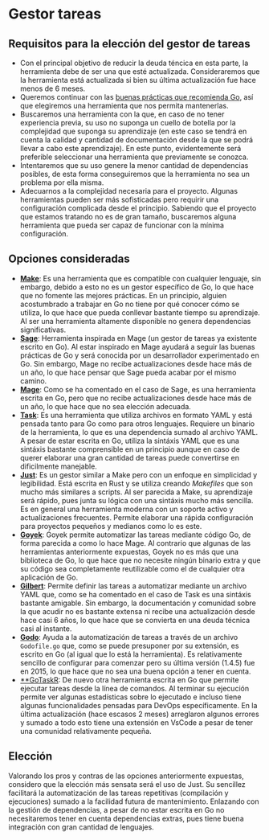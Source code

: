 # Gestor tareas

## Requisitos para la elección del gestor de tareas
- Con el principal objetivo de reducir la deuda téncica en esta parte, la herramienta debe de ser una que esté actualizada. Consideraremos que la herramienta está actualizada si bien su última actualización fue hace menos de 6 meses.
- Queremos continuar con las [buenas prácticas que recomienda Go](https://go.dev/doc/effective_go), así que elegiremos una herramienta que nos permita mantenerlas.
- Buscaremos una herramienta con la que, en caso de no tener experiencia previa, su uso no suponga un cuello de botella por la complejidad que suponga su aprendizaje (en este caso se tendrá en cuenta la calidad y cantidad de documentación desde la que se podrá llevar a cabo este aprendizaje). En este punto, evidentemente será preferible seleccionar una herramienta que previamente se conozca.
- Intentaremos que su uso genere la menor cantidad de dependencias posibles, de esta forma conseguiremos que la herramienta no sea un problema por ella misma.
- Adecuarnos a la complejidad necesaria para el proyecto. Algunas herramientas pueden ser más sofisticadas pero requirir una configuración complicada desde el principio. Sabiendo que el proyecto que estamos tratando no es de gran tamaño, buscaremos alguna herramienta que pueda ser capaz de funcionar con la mínima configuración.

## Opciones consideradas

- [**Make**](https://earthly.dev/blog/golang-makefile/): Es una herramienta que es compatible con cualquier lenguaje, sin embargo, debido a esto no es un gestor específico de Go, lo que hace que no fomente las mejores prácticas. En un principio, alguien acostumbrado a trabajar en Go no tiene por qué conocer cómo se utiliza, lo que hace que pueda conllevar bastante tiempo su aprendizaje. Al ser una herramienta altamente disponible no genera dependencias significativas.
- [**Sage**](https://github.com/einride/sage): Herramienta inspirada en Mage (un gestor de tareas ya existente escrito en Go). Al estar inspirado en Mage ayudará a seguir las buenas prácticas de Go y será conocida por un desarrollador experimentado en Go. Sin embargo, Mage no recibe actualizaciones desde hace más de un año, lo que hace pensar que Sage pueda acabar por el mismo camino.
- [**Mage**](https://github.com/magefile/mage): Como se ha comentado en el caso de Sage, es una herramienta escrita en Go, pero que no recibe actualizaciones desde hace más de un año, lo que hace que no sea elección adecuada.
- [**Task**](https://taskfile.dev/): Es una herramienta que utiliza archivos en formato YAML y está pensada tanto para Go como para otros lenguajes. Requiere un binario de la herramienta, lo que es una dependencia sumado al archivo YAML. A pesar de estar escrita en Go, utiliza la sintáxis YAML que es una sintáxis bastante comprensible en un principio aunque en caso de querer elaborar una gran cantidad de tareas puede convertirse en dificilmente manejable. 
- [**Just**](https://github.com/casey/just): Es un gestor similar a Make pero con un enfoque en simplicidad y legibilidad. Está escrita en Rust y se utiliza creando *Makefiles* que son mucho más similares a scripts. Al ser parecida a Make, su aprendizaje será rápido, pues junta su lógica con una sintáxis mucho más sencilla. Es en general una herramienta moderna con un soporte activo y actualizaciones frecuentes. Permite elaborar una rápida configuración para proyectos pequeños y medianos como lo es este.
- [**Goyek**](https://github.com/goyek/goyek): Goyek permite automatizar las tareas mediante código Go, de forma parecida a como lo hace Mage. Al contrario que algunas de las herramientas anteriormente expuestas, Goyek no es más que una biblioteca de Go, lo que hace que no necesite ningún binario extra y que su código sea completamente reutilizable como el de cualquier otra aplicación de Go.
- [**Gilbert**](https://github.com/go-gilbert/gilbert): Permite definir las tareas a automatizar mediante un archivo YAML que, como se ha comentado en el caso de Task es una sintáxis bastante amigable. Sin embargo, la documentación y comunidad sobre la que acudir no es bastante extensa ni recibe una actualización desde hace casi 6 años, lo que hace que se convierta en una deuda técnica casi al instante.
- [**Godo**](https://github.com/go-godo/godo): Ayuda a la automatización de tareas a través de un archivo `Godofile.go` que, como se puede presuponer por su extensión, es escrito en Go (al igual que lo está la herramienta). Es relativamente sencillo de configurar para comenzar pero su última versión (1.4.5) fue en 2015, lo que hace que no sea una buena opción a tener en cuenta.
- [**GoTaskR](https://github.com/Roemer/gotaskr): De nuevo otra herramienta escrita en Go que permite ejecutar tareas desde la línea de comandos. Al terminar su ejecución permite ver algunas estadísticas sobre lo ejecutado e incluso tiene algunas funcionalidades pensadas para DevOps específicamente. En la última actualización (hace escasos 2 meses) arreglaron algunos errores y sumado a todo esto tiene una extensión en VsCode a pesar de tener una comunidad relativamente pequeña.
  
## Elección
Valorando los pros y contras de las opciones anteriormente expuestas, considero que la elección más sensata será el uso de Just. Su sencillez facilitará la automatización de las tareas repetitivas (compilación y ejecuciones) sumado a la facilidad futura de mantenimiento. Enlazando con la gestión de dependencias, a pesar de no estar escrita en Go no necesitaremos tener en cuenta dependencias extras, pues tiene buena integración con gran cantidad de lenguajes.
